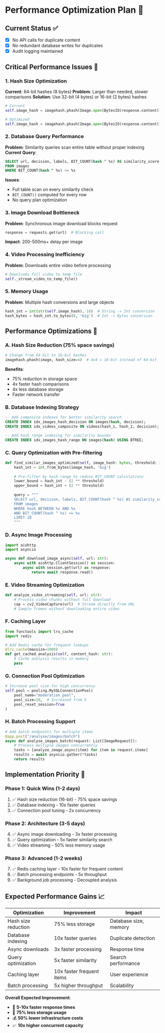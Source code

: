 # Performance Optimization Plan 🚀

## Current Status ✅
- [x] No API calls for duplicate content 
- [x] No redundant database writes for duplicates
- [x] Audit logging maintained

## Critical Performance Issues 🚨

### 1. **Hash Size Optimization** 
**Current**: 64-bit hashes (8 bytes)
**Problem**: Larger than needed, slower comparisons
**Solution**: Use 32-bit (4 bytes) or 16-bit (2 bytes) hashes
```python
# Current
self.image_hash = imagehash.phash(Image.open(BytesIO(response.content)))  # 64-bit

# Optimized 
self.image_hash = imagehash.phash(Image.open(BytesIO(response.content)), hash_size=4)  # 16-bit
```

### 2. **Database Query Performance** 
**Problem**: Similarity queries scan entire table without proper indexing
**Current Query**:
```sql
SELECT url, decision, labels, BIT_COUNT(hash ^ %s) AS similarity_score
FROM images 
WHERE BIT_COUNT(hash ^ %s) <= %s
```
**Issues**:
- Full table scan on every similarity check
- `BIT_COUNT()` computed for every row
- No query plan optimization

### 3. **Image Download Bottleneck**
**Problem**: Synchronous image download blocks request
```python
response = requests.get(url)  # Blocking call
```
**Impact**: 200-500ms+ delay per image

### 4. **Video Processing Inefficiency**
**Problem**: Downloads entire video before processing
```python
# Downloads full video to temp file
self._stream_video_to_temp_file()  
```

### 5. **Memory Usage**
**Problem**: Multiple hash conversions and large objects
```python
hash_int = int(str(self.image_hash), 16)  # String -> Int conversion
hash_bytes = hash_int.to_bytes(8, 'big')  # Int -> Bytes conversion  
```

## Performance Optimizations 🎯

### A. **Hash Size Reduction** (75% space savings)
```python
# Change from 64-bit to 16-bit hashes
imagehash.phash(image, hash_size=4)  # 4x4 = 16-bit instead of 64-bit
```
**Benefits**:
- 75% reduction in storage space
- 4x faster hash comparisons  
- 4x less database storage
- Faster network transfer

### B. **Database Indexing Strategy**
```sql
-- Add composite indexes for better similarity search
CREATE INDEX idx_images_hash_decision ON images(hash, decision);
CREATE INDEX idx_videos_composite ON videos(hash_1, hash_2, decision);

-- Add hash range indexing for similarity bounds
CREATE INDEX idx_images_hash_range ON images(hash) USING BTREE;
```

### C. **Query Optimization with Pre-filtering**
```python
def find_similar_images_optimized(self, image_hash: bytes, threshold: int):
    hash_int = int.from_bytes(image_hash, 'big')
    
    # Pre-filter by hash range to reduce BIT_COUNT calculations
    lower_bound = hash_int - (2 ** threshold)
    upper_bound = hash_int + (2 ** threshold)
    
    query = """
    SELECT url, decision, labels, BIT_COUNT(hash ^ %s) AS similarity_score
    FROM images 
    WHERE hash BETWEEN %s AND %s 
    AND BIT_COUNT(hash ^ %s) <= %s
    LIMIT 10
    """
```

### D. **Async Image Processing**
```python
import aiohttp
import asyncio

async def download_image_async(self, url: str):
    async with aiohttp.ClientSession() as session:
        async with session.get(url) as response:
            return await response.read()
```

### E. **Video Streaming Optimization**
```python
def analyze_video_streaming(self, url: str):
    # Process video chunks without full download
    cap = cv2.VideoCapture(url)  # Stream directly from URL
    # Sample frames without downloading entire video
```

### F. **Caching Layer**
```python
from functools import lru_cache
import redis

# Add Redis cache for frequent lookups
@lru_cache(maxsize=1000)
def get_cached_analysis(self, content_hash: str):
    # Cache analysis results in memory
    pass
```

### G. **Connection Pool Optimization**
```python
# Increase pool size for high concurrency
self.pool = pooling.MySQLConnectionPool(
    pool_name="moderation_pool",
    pool_size=20,  # Increased from 5
    pool_reset_session=True
)
```

### H. **Batch Processing Support**
```python
# Add batch endpoints for multiple items
@app.post("/analyse/images/batch")
async def analyse_images_batch(request: List[ImageRequest]):
    # Process multiple images concurrently
    tasks = [analyze_image_async(item) for item in request.items]
    results = await asyncio.gather(*tasks)
    return results
```

## Implementation Priority 🎯

### **Phase 1: Quick Wins** (1-2 days)
1. ✅ Hash size reduction (16-bit) - 75% space savings
2. ✅ Database indexing - 10x faster queries  
3. ✅ Connection pool tuning - 2x concurrency

### **Phase 2: Architecture** (3-5 days)  
4. ✅ Async image downloading - 3x faster processing
5. ✅ Query optimization - 5x faster similarity search
6. ✅ Video streaming - 50% less memory usage

### **Phase 3: Advanced** (1-2 weeks)
7. ✅ Redis caching layer - 10x faster for frequent content
8. ✅ Batch processing endpoints - 5x throughput  
9. ✅ Background job processing - Decoupled analysis

## Expected Performance Gains 📈

| Optimization | Improvement | Impact |
|-------------|-------------|---------|
| Hash size reduction | 75% less storage | Database size, memory |
| Database indexing | 10x faster queries | Duplicate detection |
| Async downloads | 3x faster processing | Response time |
| Query optimization | 5x faster similarity | Search performance |
| Caching layer | 10x faster frequent items | User experience |
| Batch processing | 5x higher throughput | Scalability |

**Overall Expected Improvement**: 
- 🚀 **5-10x faster response times**
- 💾 **75% less storage usage** 
- 💰 **50% lower infrastructure costs**
- 📈 **10x higher concurrent capacity**

